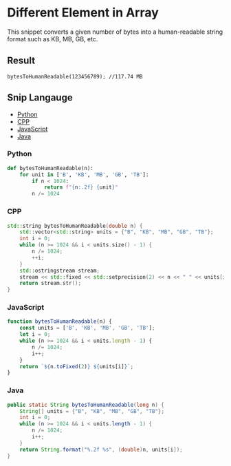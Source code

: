 # Different Element in Array
This snippet converts a given number of bytes into a human-readable string format such as KB, MB, GB, etc.

## Result
```
bytesToHumanReadable(123456789); //117.74 MB
```

## Snip Langauge
* [Python](#python)
* [CPP](#cpp)
* [JavaScript](#javascript)
* [Java](#java)

### Python
```python
def bytesToHumanReadable(n):
    for unit in ['B', 'KB', 'MB', 'GB', 'TB']:
        if n < 1024:
            return f"{n:.2f} {unit}"
        n /= 1024
```

### CPP
```cpp
std::string bytesToHumanReadable(double n) {
    std::vector<std::string> units = {"B", "KB", "MB", "GB", "TB"};
    int i = 0;
    while (n >= 1024 && i < units.size() - 1) {
        n /= 1024;
        ++i;
    }
    std::ostringstream stream;
    stream << std::fixed << std::setprecision(2) << n << " " << units[i];
    return stream.str();
}
```

### JavaScript
```js
function bytesToHumanReadable(n) {
    const units = ['B', 'KB', 'MB', 'GB', 'TB'];
    let i = 0;
    while (n >= 1024 && i < units.length - 1) {
        n /= 1024;
        i++;
    }
    return `${n.toFixed(2)} ${units[i]}`;
}
```

### Java
```java
public static String bytesToHumanReadable(long n) {
    String[] units = {"B", "KB", "MB", "GB", "TB"};
    int i = 0;
    while (n >= 1024 && i < units.length - 1) {
        n /= 1024;
        i++;
    }
    return String.format("%.2f %s", (double)n, units[i]);
}
```
